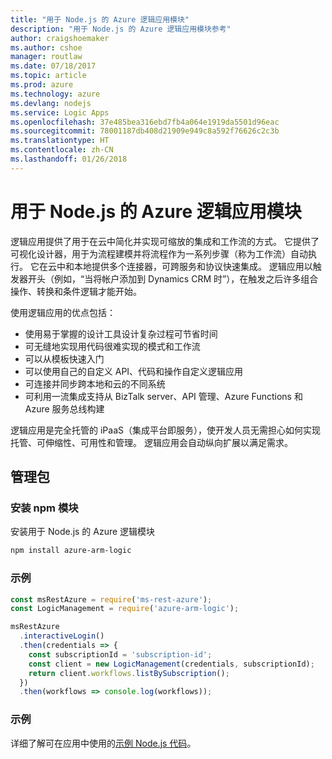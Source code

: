 ```yaml
---
title: "用于 Node.js 的 Azure 逻辑应用模块"
description: "用于 Node.js 的 Azure 逻辑应用模块参考"
author: craigshoemaker
ms.author: cshoe
manager: routlaw
ms.date: 07/18/2017
ms.topic: article
ms.prod: azure
ms.technology: azure
ms.devlang: nodejs
ms.service: Logic Apps
ms.openlocfilehash: 37e485bea316ebd7fb4a064e1919da5501d96eac
ms.sourcegitcommit: 78001187db408d21909e949c8a592f76626c2c3b
ms.translationtype: HT
ms.contentlocale: zh-CN
ms.lasthandoff: 01/26/2018
---
```

# <a name="azure-logic-apps-modules-for-nodejs"></a>用于 Node.js 的 Azure 逻辑应用模块

逻辑应用提供了用于在云中简化并实现可缩放的集成和工作流的方式。 它提供了可视化设计器，用于为流程建模并将流程作为一系列步骤（称为工作流）自动执行。 它在云中和本地提供多个连接器，可跨服务和协议快速集成。 逻辑应用以触发器开头（例如，“当将帐户添加到 Dynamics CRM 时”），在触发之后许多组合操作、转换和条件逻辑才能开始。

使用逻辑应用的优点包括：
- 使用易于掌握的设计工具设计复杂过程可节省时间
- 可无缝地实现用代码很难实现的模式和工作流
- 可以从模板快速入门
- 可以使用自己的自定义 API、代码和操作自定义逻辑应用
- 可连接并同步跨本地和云的不同系统
- 可利用一流集成支持从 BizTalk server、API 管理、Azure Functions 和 Azure 服务总线构建

逻辑应用是完全托管的 iPaaS（集成平台即服务），使开发人员无需担心如何实现托管、可伸缩性、可用性和管理。 逻辑应用会自动纵向扩展以满足需求。

## <a name="management-package"></a>管理包

### <a name="install-the-npm-module"></a>安装 npm 模块

安装用于 Node.js 的 Azure 逻辑模块

```bash
npm install azure-arm-logic
```

### <a name="example"></a>示例

```javascript
const msRestAzure = require('ms-rest-azure');
const LogicManagement = require('azure-arm-logic');

msRestAzure
  .interactiveLogin()
  .then(credentials => {
    const subscriptionId = 'subscription-id';
    const client = new LogicManagement(credentials, subscriptionId);
    return client.workflows.listBySubscription();
  })
  .then(workflows => console.log(workflows));
```

### <a name="samples"></a>示例

详细了解可在应用中使用的[示例 Node.js 代码](https://azure.microsoft.com/resources/samples/?platform=nodejs)。
